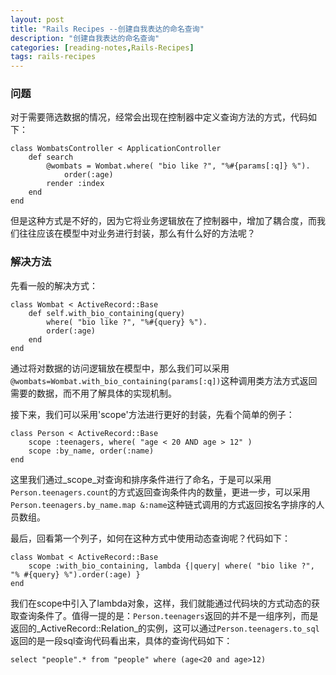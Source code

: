 ```yaml
---
layout: post
title: "Rails Recipes --创建自我表达的命名查询"
description: "创建自我表达的命名查询"
categories: [reading-notes,Rails-Recipes]
tags: rails-recipes
---
```



### 问题
对于需要筛选数据的情况，经常会出现在控制器中定义查询方法的方式，代码如下：

	class WombatsController < ApplicationController
		def search
			@wombats = Wombat.where( "bio like ?", "%#{params[:q]} %").
				order(:age)
			render :index
		end
	end

但是这种方式是不好的，因为它将业务逻辑放在了控制器中，增加了耦合度，而我们往往应该在模型中对业务进行封装，那么有什么好的方法呢？

### 解决方法
先看一般的解决方式：

	class Wombat < ActiveRecord::Base
		def self.with_bio_containing(query)
			where( "bio like ?", "%#{query} %").
			order(:age)
		end
	end

通过将对数据的访问逻辑放在模型中，那么我们可以采用`@wombats=Wombat.with_bio_containing(params[:q])`这种调用类方法方式返回需要的数据，而不用了解具体的实现机制。

接下来，我们可以采用'scope'方法进行更好的封装，先看个简单的例子：

	class Person < ActiveRecord::Base
		scope :teenagers, where( "age < 20 AND age > 12" )
		scope :by_name, order(:name)
	end

这里我们通过_scope_对查询和排序条件进行了命名，于是可以采用`Person.teenagers.count`的方式返回查询条件内的数量，更进一步，可以采用`Person.teenagers.by_name.map &:name`这种链式调用的方式返回按名字排序的人员数组。

最后，回看第一个列子，如何在这种方式中使用动态查询呢？代码如下：

	class Wombat < ActiveRecord::Base
		scope :with_bio_containing, lambda {|query| where( "bio like ?", "% #{query} %").order(:age) }
	end

我们在scope中引入了lambda对象，这样，我们就能通过代码块的方式动态的获取查询条件了。值得一提的是：`Person.teenagers`返回的并不是一组序列，而是返回的_ActiveRecord::Relation_的实例，这可以通过`Person.teenagers.to_sql`返回的是一段sql查询代码看出来，具体的查询代码如下：

	select "people".* from "people" where (age<20 and age>12)
